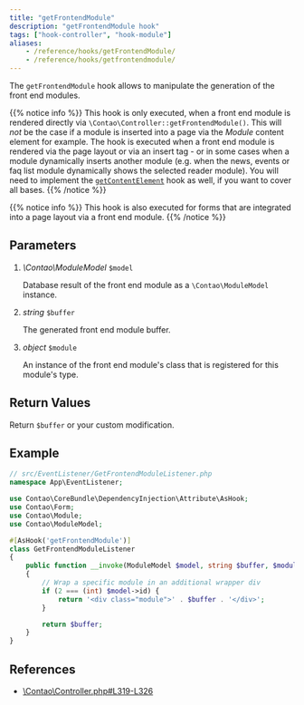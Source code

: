 ```yaml
---
title: "getFrontendModule"
description: "getFrontendModule hook"
tags: ["hook-controller", "hook-module"]
aliases:
    - /reference/hooks/getFrontendModule/
    - /reference/hooks/getfrontendmodule/
---
```



The `getFrontendModule` hook allows to manipulate the generation of the front end
modules.

{{% notice info %}}
This hook is only executed, when a front end module is rendered directly via 
`\Contao\Controller::getFrontendModule()`. This will _not_ be the case if a module 
is inserted into a page via the _Module_ content element for example. The hook is
executed when a front end module is rendered via the page layout or via an insert
tag - or in some cases when a module dynamically inserts another module (e.g. when
the news, events or faq list module dynamically shows the selected reader module).
You will need to implement the [`getContentElement`](/reference/hooks/getContentElement/)
hook as well, if you want to cover all bases.
{{% /notice %}}

{{% notice info %}}
This hook is also executed for forms that are integrated into a page layout via
a front end module.
{{% /notice %}}


## Parameters

1. *\Contao\ModuleModel* `$model`

    Database result of the front end module as a `\Contao\ModuleModel` instance.

2. *string* `$buffer`

    The generated front end module buffer.
    
3. *object* `$module`

    An instance of the front end module's class that is registered for this module's
    type.


## Return Values

Return `$buffer` or your custom modification.


## Example

```php
// src/EventListener/GetFrontendModuleListener.php
namespace App\EventListener;

use Contao\CoreBundle\DependencyInjection\Attribute\AsHook;
use Contao\Form;
use Contao\Module;
use Contao\ModuleModel;

#[AsHook('getFrontendModule')]
class GetFrontendModuleListener
{
    public function __invoke(ModuleModel $model, string $buffer, $module): string
    {
        // Wrap a specific module in an additional wrapper div
        if (2 === (int) $model->id) {
            return '<div class="module">' . $buffer . '</div>';
        }

        return $buffer;
    }
}
```


## References

* [\Contao\Controller.php#L319-L326](https://github.com/contao/contao/blob/4.7.6/core-bundle/src/Resources/contao/library/Contao/Controller.php#L319-L326)
